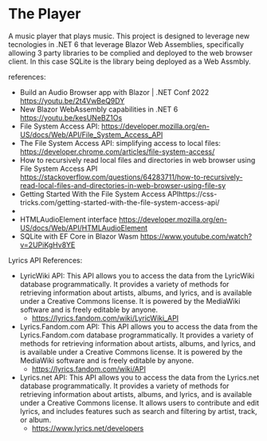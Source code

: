 # The Player
A music player that plays music.
This project is designed to leverage new tecnologies in .NET 6 that leverage Blazor Web Assemblies, specifically allowing 3 party libraries to be complied and deployed to the web browser client. In this case SQLite is the library being deployed as a Web Assmbly.

references:
- Build an Audio Browser app with Blazor | .NET Conf 2022 https://youtu.be/2t4VwBeQ9DY
- New Blazor WebAssembly capabilities in .NET 6 https://youtu.be/kesUNeBZ1Os
- File System Access API: https://developer.mozilla.org/en-US/docs/Web/API/File_System_Access_API
- The File System Access API: simplifying access to local files: https://developer.chrome.com/articles/file-system-access/
- How to recursively read local files and directories in web browser using File System Access API https://stackoverflow.com/questions/64283711/how-to-recursively-read-local-files-and-directories-in-web-browser-using-file-sy
- Getting Started With the File System Access APIhttps://css-tricks.com/getting-started-with-the-file-system-access-api/
- <audio>: The Embed Audio element https://developer.mozilla.org/en-US/docs/Web/HTML/Element/audio
- HTMLAudioElement interface https://developer.mozilla.org/en-US/docs/Web/API/HTMLAudioElement
- SQLite with EF Core in Blazor Wasm https://www.youtube.com/watch?v=2UPiKgHv8YE

Lyrics API References:
- LyricWiki API: This API allows you to access the data from the LyricWiki database programmatically. It provides a variety of methods for retrieving information about artists, albums, and lyrics, and is available under a Creative Commons license. It is powered by the MediaWiki software and is freely editable by anyone.
	- https://lyrics.fandom.com/wiki/LyricWiki_API
- Lyrics.Fandom.com API: This API allows you to access the data from the Lyrics.Fandom.com database programmatically. It provides a variety of methods for retrieving information about artists, albums, and lyrics, and is available under a Creative Commons license. It is powered by the MediaWiki software and is freely editable by anyone.
	- https://lyrics.fandom.com/wiki/API
- Lyrics.net API: This API allows you to access the data from the Lyrics.net database programmatically. It provides a variety of methods for retrieving information about artists, albums, and lyrics, and is available under a Creative Commons license. It allows users to contribute and edit lyrics, and includes features such as search and filtering by artist, track, or album.
	- https://www.lyrics.net/developers




